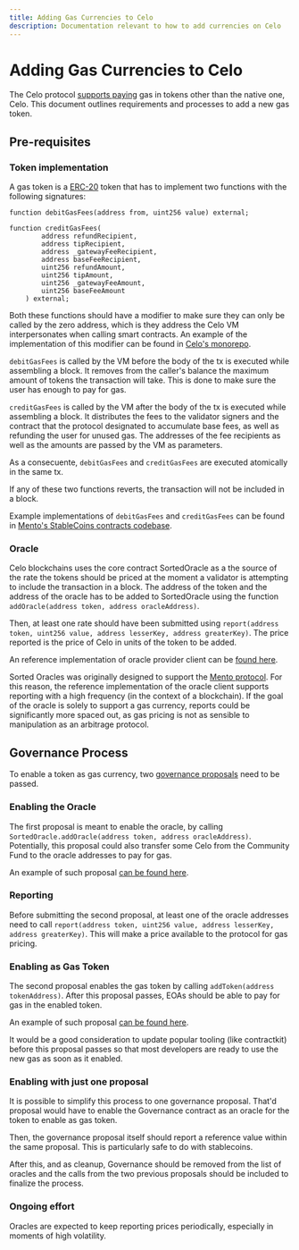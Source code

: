 ```yaml
---
title: Adding Gas Currencies to Celo
description: Documentation relevant to how to add currencies on Celo
---
```


# Adding Gas Currencies to Celo

The Celo protocol [supports paying](/what-is-celo/about-celo-l1/protocol/transaction/erc20-transaction-fees) gas in tokens other than the native one, Celo. This document outlines requirements and processes to add a new gas token.

## Pre-requisites

### Token implementation

A gas token is a [ERC-20](https://ethereum.org/en/developers/docs/standards/tokens/erc-20/) token that has to implement two functions with the following signatures:

```
function debitGasFees(address from, uint256 value) external;

function creditGasFees(
        address refundRecipient,
        address tipRecipient,
        address _gatewayFeeRecipient,
        address baseFeeRecipient,
        uint256 refundAmount,
        uint256 tipAmount,
        uint256 _gatewayFeeAmount,
        uint256 baseFeeAmount
    ) external;
```

Both these functions should have a modifier to make sure they can only be called by the zero address, which is they address the Celo VM interpersonates when calling smart contracts. An example of the implementation of this modifier can be found in [Celo's monorepo](https://github.com/celo-org/celo-monorepo/blob/fff103a6b5bbdcfe1e8231c2eef20524a748ed07/packages/what-is-celo/about-celo-l1/protocol/contracts/common/CalledByVm.sol#L3).

`debitGasFees` is called by the VM before the body of the tx is executed while assembling a block. It removes from the caller's balance the maximum amount of tokens the transaction will take. This is done to make sure the user has enough to pay for gas.

`creditGasFees` is called by the VM after the body of the tx is executed while assembling a block. It distributes the fees to the validator signers and the contract that the protocol designated to accumulate base fees, as well as refunding the user for unused gas. The addresses of the fee recipients as well as the amounts are passed by the VM as parameters.

As a consecuente, `debitGasFees` and `creditGasFees` are executed atomically in the same tx.

If any of these two functions reverts, the transaction will not be included in a block.

Example implementations of `debitGasFees` and `creditGasFees` can be found in [Mento's StableCoins contracts codebase](https://github.com/mento-protocol/mento-core/blob/develop/contracts/tokens/StableTokenV2.sol#L264).

### Oracle

Celo blockchains uses the core contract SortedOracle as a the source of the rate the tokens should be priced at the moment a validator is attempting to include the transaction in a block. The address of the token and the address of the oracle has to be added to SortedOracle using the function `addOracle(address token, address oracleAddress)`.

Then, at least one rate should have been submitted using `report(address token, uint256 value, address lesserKey, address greaterKey)`. The price reported is the price of Celo in units of the token to be added.

An reference implementation of oracle provider client can be [found here](https://github.com/celo-org/celo-oracle).

Sorted Oracles was originally designed to support the [Mento protocol](https://www.mento.org/). For this reason, the reference implementation of the oracle client supports reporting with a high frequency (in the context of a blockchain). If the goal of the oracle is solely to support a gas currency, reports could be significantly more spaced out, as gas pricing is not as sensible to manipulation as an arbitrage protocol.

## Governance Process

To enable a token as gas currency, two [governance proposals](/what-is-celo/joining-celo/governance/overview) need to be passed.

### Enabling the Oracle

The first proposal is meant to enable the oracle, by calling `SortedOracle.addOracle(address token, address oracleAddress)`. Potentially, this proposal could also transfer some Celo from the Community Fund to the oracle addresses to pay for gas.

An example of such proposal [can be found here](https://github.com/celo-org/governance/blob/main/CGPs/cgp-0085.md).

### Reporting

Before submitting the second proposal, at least one of the oracle addresses need to call `report(address token, uint256 value, address lesserKey, address greaterKey)`. This will make a price available to the protocol for gas pricing.

### Enabling as Gas Token

The second proposal enables the gas token by calling `addToken(address tokenAddress)`. After this proposal passes, EOAs should be able to pay for gas in the enabled token.

An example of such proposal [can be found here](https://github.com/sirpy/governance/blob/1cee2314b357246385819e7e0713a272a55b0ec3/CGPs/cgp-0089.md).

It would be a good consideration to update popular tooling (like contractkit) before this proposal passes so that most developers are ready to use the new gas as soon as it enabled.

### Enabling with just one proposal

It is possible to simplify this process to one governance proposal. That'd proposal would have to enable the Governance contract as an oracle for the token to enable as gas token.

Then, the governance proposal itself should report a reference value within the same proposal. This is particularly safe to do with stablecoins.

After this, and as cleanup, Governance should be removed from the list of oracles and the calls from the two previous proposals should be included to finalize the process.

### Ongoing effort

Oracles are expected to keep reporting prices periodically, especially in moments of high volatility.
